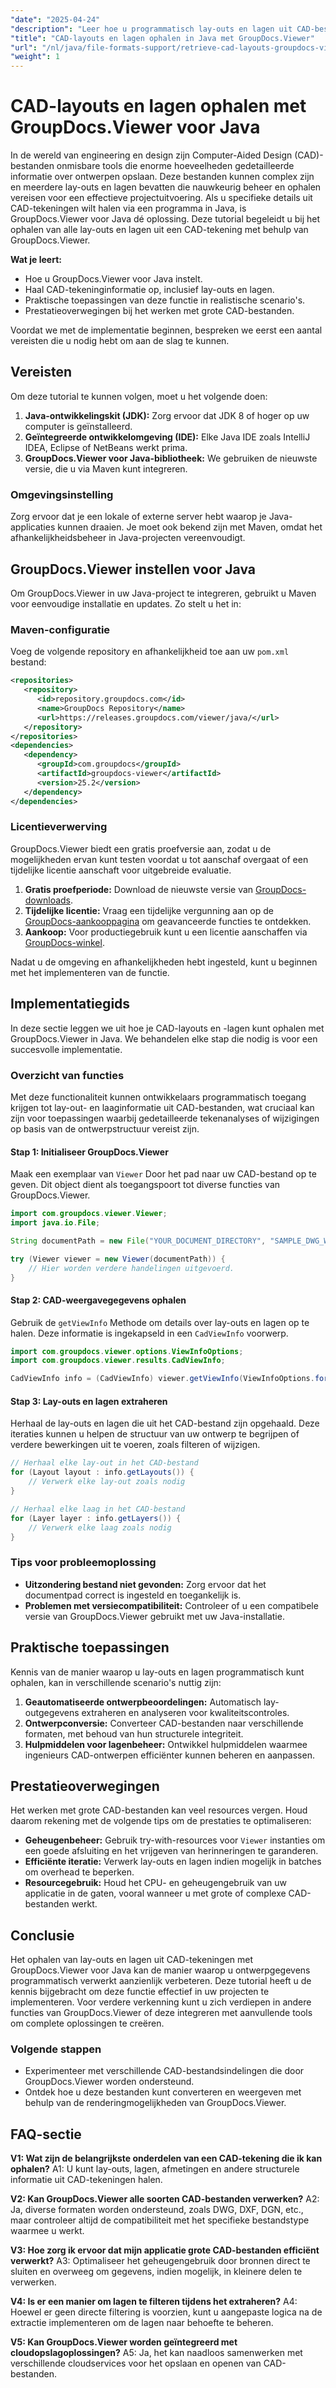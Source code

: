 ```yaml
---
"date": "2025-04-24"
"description": "Leer hoe u programmatisch lay-outs en lagen uit CAD-bestanden kunt extraheren met GroupDocs.Viewer voor Java. Ideaal voor technische projecten die nauwkeurig ontwerpgegevensbeheer vereisen."
"title": "CAD-layouts en lagen ophalen in Java met GroupDocs.Viewer"
"url": "/nl/java/file-formats-support/retrieve-cad-layouts-groupdocs-viewer-java/"
"weight": 1
---
```


# CAD-layouts en lagen ophalen met GroupDocs.Viewer voor Java

In de wereld van engineering en design zijn Computer-Aided Design (CAD)-bestanden onmisbare tools die enorme hoeveelheden gedetailleerde informatie over ontwerpen opslaan. Deze bestanden kunnen complex zijn en meerdere lay-outs en lagen bevatten die nauwkeurig beheer en ophalen vereisen voor een effectieve projectuitvoering. Als u specifieke details uit CAD-tekeningen wilt halen via een programma in Java, is GroupDocs.Viewer voor Java dé oplossing. Deze tutorial begeleidt u bij het ophalen van alle lay-outs en lagen uit een CAD-tekening met behulp van GroupDocs.Viewer.

**Wat je leert:**
- Hoe u GroupDocs.Viewer voor Java instelt.
- Haal CAD-tekeninginformatie op, inclusief lay-outs en lagen.
- Praktische toepassingen van deze functie in realistische scenario's.
- Prestatieoverwegingen bij het werken met grote CAD-bestanden.

Voordat we met de implementatie beginnen, bespreken we eerst een aantal vereisten die u nodig hebt om aan de slag te kunnen.

## Vereisten

Om deze tutorial te kunnen volgen, moet u het volgende doen:

1. **Java-ontwikkelingskit (JDK):** Zorg ervoor dat JDK 8 of hoger op uw computer is geïnstalleerd.
2. **Geïntegreerde ontwikkelomgeving (IDE):** Elke Java IDE zoals IntelliJ IDEA, Eclipse of NetBeans werkt prima.
3. **GroupDocs.Viewer voor Java-bibliotheek:** We gebruiken de nieuwste versie, die u via Maven kunt integreren.

### Omgevingsinstelling

Zorg ervoor dat je een lokale of externe server hebt waarop je Java-applicaties kunnen draaien. Je moet ook bekend zijn met Maven, omdat het afhankelijkheidsbeheer in Java-projecten vereenvoudigt.

## GroupDocs.Viewer instellen voor Java

Om GroupDocs.Viewer in uw Java-project te integreren, gebruikt u Maven voor eenvoudige installatie en updates. Zo stelt u het in:

### Maven-configuratie

Voeg de volgende repository en afhankelijkheid toe aan uw `pom.xml` bestand:

```xml
<repositories>
   <repository>
      <id>repository.groupdocs.com</id>
      <name>GroupDocs Repository</name>
      <url>https://releases.groupdocs.com/viewer/java/</url>
   </repository>
</repositories>
<dependencies>
   <dependency>
      <groupId>com.groupdocs</groupId>
      <artifactId>groupdocs-viewer</artifactId>
      <version>25.2</version>
   </dependency>
</dependencies>
```

### Licentieverwerving

GroupDocs.Viewer biedt een gratis proefversie aan, zodat u de mogelijkheden ervan kunt testen voordat u tot aanschaf overgaat of een tijdelijke licentie aanschaft voor uitgebreide evaluatie.

1. **Gratis proefperiode:** Download de nieuwste versie van [GroupDocs-downloads](https://releases.groupdocs.com/viewer/java/).
2. **Tijdelijke licentie:** Vraag een tijdelijke vergunning aan op de [GroupDocs-aankooppagina](https://purchase.groupdocs.com/temporary-license/) om geavanceerde functies te ontdekken.
3. **Aankoop:** Voor productiegebruik kunt u een licentie aanschaffen via [GroupDocs-winkel](https://purchase.groupdocs.com/buy).

Nadat u de omgeving en afhankelijkheden hebt ingesteld, kunt u beginnen met het implementeren van de functie.

## Implementatiegids

In deze sectie leggen we uit hoe je CAD-layouts en -lagen kunt ophalen met GroupDocs.Viewer in Java. We behandelen elke stap die nodig is voor een succesvolle implementatie.

### Overzicht van functies

Met deze functionaliteit kunnen ontwikkelaars programmatisch toegang krijgen tot lay-out- en laaginformatie uit CAD-bestanden, wat cruciaal kan zijn voor toepassingen waarbij gedetailleerde tekenanalyses of wijzigingen op basis van de ontwerpstructuur vereist zijn.

#### Stap 1: Initialiseer GroupDocs.Viewer

Maak een exemplaar van `Viewer` Door het pad naar uw CAD-bestand op te geven. Dit object dient als toegangspoort tot diverse functies van GroupDocs.Viewer.

```java
import com.groupdocs.viewer.Viewer;
import java.io.File;

String documentPath = new File("YOUR_DOCUMENT_DIRECTORY", "SAMPLE_DWG_WITH_LAYOUTS_AND_LAYERS").getAbsolutePath();

try (Viewer viewer = new Viewer(documentPath)) {
    // Hier worden verdere handelingen uitgevoerd.
}
```

#### Stap 2: CAD-weergavegegevens ophalen

Gebruik de `getViewInfo` Methode om details over lay-outs en lagen op te halen. Deze informatie is ingekapseld in een `CadViewInfo` voorwerp.

```java
import com.groupdocs.viewer.options.ViewInfoOptions;
import com.groupdocs.viewer.results.CadViewInfo;

CadViewInfo info = (CadViewInfo) viewer.getViewInfo(ViewInfoOptions.forHtmlView());
```

#### Stap 3: Lay-outs en lagen extraheren

Herhaal de lay-outs en lagen die uit het CAD-bestand zijn opgehaald. Deze iteraties kunnen u helpen de structuur van uw ontwerp te begrijpen of verdere bewerkingen uit te voeren, zoals filteren of wijzigen.

```java
// Herhaal elke lay-out in het CAD-bestand
for (Layout layout : info.getLayouts()) {
    // Verwerk elke lay-out zoals nodig
}

// Herhaal elke laag in het CAD-bestand
for (Layer layer : info.getLayers()) {
    // Verwerk elke laag zoals nodig
}
```

### Tips voor probleemoplossing

- **Uitzondering bestand niet gevonden:** Zorg ervoor dat het documentpad correct is ingesteld en toegankelijk is.
- **Problemen met versiecompatibiliteit:** Controleer of u een compatibele versie van GroupDocs.Viewer gebruikt met uw Java-installatie.

## Praktische toepassingen

Kennis van de manier waarop u lay-outs en lagen programmatisch kunt ophalen, kan in verschillende scenario's nuttig zijn:

1. **Geautomatiseerde ontwerpbeoordelingen:** Automatisch lay-outgegevens extraheren en analyseren voor kwaliteitscontroles.
2. **Ontwerpconversie:** Converteer CAD-bestanden naar verschillende formaten, met behoud van hun structurele integriteit.
3. **Hulpmiddelen voor lagenbeheer:** Ontwikkel hulpmiddelen waarmee ingenieurs CAD-ontwerpen efficiënter kunnen beheren en aanpassen.

## Prestatieoverwegingen

Het werken met grote CAD-bestanden kan veel resources vergen. Houd daarom rekening met de volgende tips om de prestaties te optimaliseren:

- **Geheugenbeheer:** Gebruik try-with-resources voor `Viewer` instanties om een goede afsluiting en het vrijgeven van herinneringen te garanderen.
- **Efficiënte iteratie:** Verwerk lay-outs en lagen indien mogelijk in batches om overhead te beperken.
- **Resourcegebruik:** Houd het CPU- en geheugengebruik van uw applicatie in de gaten, vooral wanneer u met grote of complexe CAD-bestanden werkt.

## Conclusie

Het ophalen van lay-outs en lagen uit CAD-tekeningen met GroupDocs.Viewer voor Java kan de manier waarop u ontwerpgegevens programmatisch verwerkt aanzienlijk verbeteren. Deze tutorial heeft u de kennis bijgebracht om deze functie effectief in uw projecten te implementeren. Voor verdere verkenning kunt u zich verdiepen in andere functies van GroupDocs.Viewer of deze integreren met aanvullende tools om complete oplossingen te creëren.

### Volgende stappen

- Experimenteer met verschillende CAD-bestandsindelingen die door GroupDocs.Viewer worden ondersteund.
- Ontdek hoe u deze bestanden kunt converteren en weergeven met behulp van de renderingmogelijkheden van GroupDocs.Viewer.

## FAQ-sectie

**V1: Wat zijn de belangrijkste onderdelen van een CAD-tekening die ik kan ophalen?**
A1: U kunt lay-outs, lagen, afmetingen en andere structurele informatie uit CAD-tekeningen halen.

**V2: Kan GroupDocs.Viewer alle soorten CAD-bestanden verwerken?**
A2: Ja, diverse formaten worden ondersteund, zoals DWG, DXF, DGN, etc., maar controleer altijd de compatibiliteit met het specifieke bestandstype waarmee u werkt.

**V3: Hoe zorg ik ervoor dat mijn applicatie grote CAD-bestanden efficiënt verwerkt?**
A3: Optimaliseer het geheugengebruik door bronnen direct te sluiten en overweeg om gegevens, indien mogelijk, in kleinere delen te verwerken.

**V4: Is er een manier om lagen te filteren tijdens het extraheren?**
A4: Hoewel er geen directe filtering is voorzien, kunt u aangepaste logica na de extractie implementeren om de lagen naar behoefte te beheren.

**V5: Kan GroupDocs.Viewer worden geïntegreerd met cloudopslagoplossingen?**
A5: Ja, het kan naadloos samenwerken met verschillende cloudservices voor het opslaan en openen van CAD-bestanden.